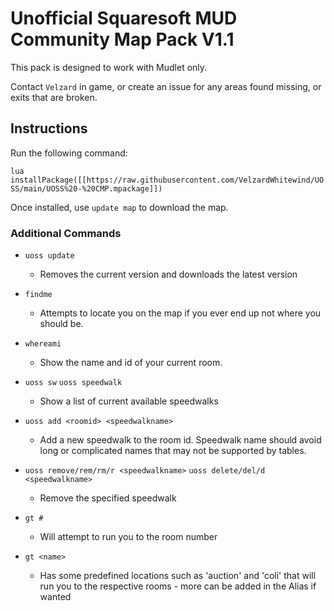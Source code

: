 # Unofficial Squaresoft MUD Community Map Pack V1.1

This pack is designed to work with Mudlet only.

Contact `Velzard` in game, or create an issue for any areas found missing, or exits that are broken.

## Instructions

Run the following command:

`lua installPackage([[https://raw.githubusercontent.com/VelzardWhitewind/UOSS/main/UOSS%20-%20CMP.mpackage]])`

Once installed, use `update map` to download the map.

### Additional Commands
* `uoss update`
  * Removes the current version and downloads the latest version

* `findme`
  * Attempts to locate you on the map if you ever end up not where you should be.

* `whereami`
  * Show the name and id of your current room.

* `uoss sw` `uoss speedwalk`
  * Show a list of current available speedwalks

* `uoss add <roomid> <speedwalkname>`
  * Add a new speedwalk to the room id. Speedwalk name should avoid long or complicated names that may not be supported by tables.
 
* `uoss remove/rem/rm/r <speedwalkname>` `uoss delete/del/d <speedwalkname>`
  * Remove the specified speedwalk

* `gt #`
  * Will attempt to run you to the room number

* `gt <name>`
  * Has some predefined locations such as 'auction' and 'coli' that will run you to the respective rooms - more can be added in the Alias if wanted
